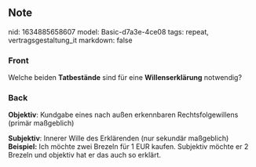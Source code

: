 ## Note
nid: 1634885658607
model: Basic-d7a3e-4ce08
tags: repeat, vertragsgestaltung_it
markdown: false

### Front
Welche beiden <b>Tatbestände</b> sind für eine
<b>Willenserklärung</b> notwendig?

### Back
<b>Objektiv</b>: Kundgabe eines nach außen erkennbaren
Rechtsfolgewillens (primär maßgeblich)
<div>
  <b>Subjektiv</b>: Innerer Wille des Erklärenden (nur sekundär
  maßgeblich) <b>Beispiel:</b> Ich möchte zwei Brezeln für 1 EUR
  kaufen. Subjektiv möchte er 2 Brezeln und objektiv hat er das
  auch so erklärt.
</div>

